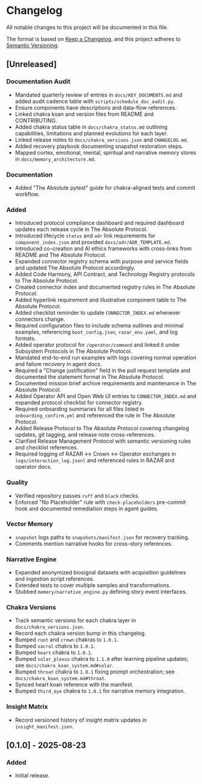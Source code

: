 # Changelog

All notable changes to this project will be documented in this file.

The format is based on [Keep a Changelog](https://keepachangelog.com/en/1.0.0/),
and this project adheres to [Semantic Versioning](https://semver.org/spec/v2.0.0.html).

## [Unreleased]

### Documentation Audit

- Mandated quarterly review of entries in `docs/KEY_DOCUMENTS.md` and added audit cadence table with `scripts/schedule_doc_audit.py`.
- Ensure components have descriptions and data-flow references.
- Linked chakra koan and version files from README and CONTRIBUTING.
- Added chakra status table in `docs/chakra_status.md` outlining capabilities,
  limitations and planned evolutions for each layer.
- Linked release notes to `docs/chakra_versions.json` and `CHANGELOG.md`.
- Added recovery playbook documenting snapshot restoration steps.
- Mapped cortex, emotional, mental, spiritual and narrative memory stores in
  `docs/memory_architecture.md`.


### Documentation

- Added "The Absolute pytest" guide for chakra-aligned tests and commit workflow.

### Added

- Introduced protocol compliance dashboard and required dashboard updates each release cycle in The Absolute Protocol.
- Introduced lifecycle `status` and `adr` link requirements for `component_index.json` and provided `docs/adr/ADR_TEMPLATE.md`.
- Introduced co-creation and AI ethics frameworks with cross-links from README and The Absolute Protocol.
- Expanded connector registry schema with purpose and service fields and updated The Absolute Protocol accordingly.
- Added Code Harmony, API Contract, and Technology Registry protocols to The Absolute Protocol.
- Created connector index and documented registry rules in The Absolute Protocol.
- Added hyperlink requirement and illustrative component table to The Absolute Protocol.
- Added checklist reminder to update `CONNECTOR_INDEX.md` whenever connectors change.
- Required configuration files to include schema outlines and minimal examples, referencing `boot_config.json`, `razar_env.yaml`, and log formats.
- Added operator protocol for `/operator/command` and linked it under Subsystem Protocols in The Absolute Protocol.
- Mandated end-to-end run examples with logs covering normal operation and failure recovery in agent docs.
- Required a "Change justification" field in the pull request template and documented the statement format in The Absolute Protocol.
- Documented mission brief archive requirements and maintenance in The Absolute Protocol.
- Added Operator API and Open Web UI entries to `CONNECTOR_INDEX.md` and expanded protocol checklist for connector registry.
- Required onboarding summaries for all files listed in `onboarding_confirm.yml` and referenced the rule in The Absolute Protocol.
- Added Release Protocol to The Absolute Protocol covering changelog updates, git tagging, and release note cross-references.
- Clarified Release Management Protocol with semantic versioning rules and checklist references.
- Required logging of RAZAR ↔ Crown ↔ Operator exchanges in `logs/interaction_log.jsonl` and referenced rules in RAZAR and operator docs.

### Quality

- Verified repository passes `ruff` and `black` checks.
- Enforced "No Placeholder" rule with `check-placeholders` pre-commit hook and
  documented remediation steps in agent guides.

### Vector Memory

- `snapshot` logs paths to `snapshots/manifest.json` for recovery tracking.
- Comments mention narrative hooks for cross-story references.

### Narrative Engine

- Expanded anonymized biosignal datasets with acquisition guidelines and
  ingestion script references.
- Extended tests to cover multiple samples and transformations.
- Stubbed `memory/narrative_engine.py` defining story event interfaces.

### Chakra Versions

- Track semantic versions for each chakra layer in
  `docs/chakra_versions.json`.
- Record each chakra version bump in this changelog.
- Bumped `root` and `crown` chakras to `1.0.1`.
- Bumped `sacral` chakra to `1.0.1`.
- Bumped `heart` chakra to `1.0.1`.
- Bumped `solar_plexus` chakra to `1.1.0` after learning pipeline updates; see `docs/chakra_koan_system.md#solar`.
- Bumped `throat` chakra to `1.0.1` fixing prompt orchestration; see `docs/chakra_koan_system.md#throat`.
- Synced heart koan reference with the manifest.
- Bumped `third_eye` chakra to `1.0.1` for narrative memory integration.

### Insight Matrix

- Record versioned history of insight matrix updates in `insight_manifest.json`.

## [0.1.0] - 2025-08-23

### Added

- Initial release.
